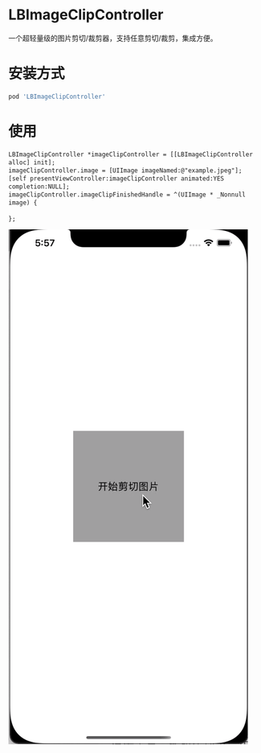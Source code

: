 # LBImageClipController
一个超轻量级的图片剪切/裁剪器，支持任意剪切/裁剪，集成方便。
# 安装方式
```ruby
pod 'LBImageClipController'
```
# 使用
```Objc
LBImageClipController *imageClipController = [[LBImageClipController alloc] init];
imageClipController.image = [UIImage imageNamed:@"example.jpeg"];
[self presentViewController:imageClipController animated:YES completion:NULL];
imageClipController.imageClipFinishedHandle = ^(UIImage * _Nonnull image) {

};
```
![](https://github.com/A1129434577/LBImageClipController/blob/main/LBImageClipController.gif?raw=true)
